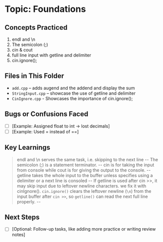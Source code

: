 # Topic: Foundations

## Concepts Practiced

1. endl and \n
2. The semicolon (;)
3. cin & cout
4. full line input with getline and delimiter
5. cin.ignore();

## Files in This Folder

- `add.cpp` – adds augend and the addend and display the sum
- `StringInput.cpp` – showcase the use of getline and delimiter
- `CinIgnore.cpp` - Showcases the importance of cin.ignore();

## Bugs or Confusions Faced

- [ ] [Example: Assigned float to int → lost decimals]
- [ ] [Example: Used = instead of ==]

## Key Learnings

> endl and \n serves the same task, i.e. skipping to the next line
--
> The semicolon (;) is a statement terminator.
--
> cin is for taking the input from console while cout is for giving the output to the console.
--
> getline takes the whole input to the buffer unless specifies using a delimiter or a next line is consoled
--
> If getline is used after cin >>, it may skip input due to leftover newline characters. we fix it with cinIgnore(). `cin.ignore()` clears the leftover newline (`\n`) from the input buffer after `cin >>`, so `getline()` can read the next full line properly.
--
>

## Next Steps

- [ ] [Optional: Follow-up tasks, like adding more practice or writing review notes]
